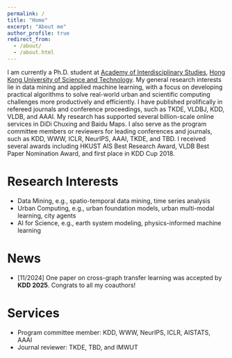 ```yaml
---
permalink: /
title: "Home"
excerpt: "About me"
author_profile: true
redirect_from:
  - /about/
  - /about.html
---
```


I am currently a Ph.D. student at [Academy of Interdisciplinary Studies](https://ais.hkust.edu.hk/), [Hong Kong University of Science and Technology](https://hkust.edu.hk/). My general research interests lie in data mining and applied machine learning, with a focus on developing practical algorithms to solve real-world urban and scientific computing challenges more productively and efficiently. I have published prolifically in refereed journals and conference proceedings, such as TKDE, VLDBJ, KDD, VLDB, and AAAI. My research has supported several billion-scale online services in DiDi Chuxing and Baidu Maps. I also serve as the program committee members or reviewers for leading conferences and journals, such as KDD, WWW, ICLR, NeurIPS, AAAI, TKDE, and TBD. I received several awards including HKUST AIS Best Research Award, VLDB Best Paper Nomination Award, and first place in KDD Cup 2018.

# Research Interests
* Data Mining, e.g., spatio-temporal data mining, time series analysis
* Urban Computing, e.g., urban foundation models, urban multi-modal learning, city agents
* AI for Science, e.g., earth system modeling, physics-informed machine learning

# News

- \[11/2024\] One paper on cross-graph transfer learning was accepted by **KDD 2025**. Congrats to all my coauthors!

# Services
* Program committee member: KDD, WWW, NeurIPS, ICLR, AISTATS, AAAI
* Journal reviewer: TKDE, TBD, and IMWUT
